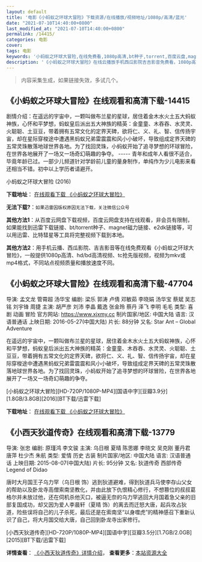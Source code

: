 ```yaml
---
layout: default
title: '电影《小蚂蚁之环球大冒险》下载资源/在线播放/视频地址/1080p/高清/蓝光'
date: "2021-07-10T14:40:00+0800"
last_modified_at: "2021-07-10T14:40:00+0800"
permalink: /14415/
categories: 电影
cover:
tags: 电影
keywords: '小蚂蚁之环球大冒险,在线免费看,1080p高清,bt种子,torrent,百度云盘,magnet,磁力链,迅雷下载资源'
description: '《小蚂蚁之环球大冒险》在线云播放手机西瓜影院吉吉影音免费看，1080p高清bd/hd未删减完整版和tc抢先枪版，mkv/mp4格式，附带bt/torrent种子、magnet/磁力链、百度云盘、网盘资源迅雷下载链接'
---
```


>内容采集生成，如果链接失效，多试几个。


## 《小蚂蚁之环球大冒险》在线观看和高清下载-14415

剧情介绍：在遥远的宇宙中，一颗叫做布兰星的星球，居住着金木水火土五大蚂蚁神族，心怀和平梦想，蚂蚁皇后派出五大神族的精英：金童童、木吞吞、水灵灵、火聪聪、土豆豆，带着拥有五常文化的定界天碑，欲将仁、义、礼、智、信传扬宇宙，却在星际穿梭途中遭遇黑蚂蚁兄弟雷震震和风小小破坏，导致组成定界天碑的五常灵珠散落地球世界各地。为了找回灵珠，小蚂蚁开始了追寻梦想的环球冒险，在世界各地展开了一场又一场奇幻萌趣的争夺。 ----- 青年和成年人看很不适合，毕竟年龄已过。一部少儿频道针对学龄前儿童的量身制作，单纯作为少儿电影来看还相当不错。初中以上学历者请避开。


小蚂蚁之环球大冒险 (2016)

**下载地址**： [在线观看下载 《小蚂蚁之环球大冒险》](https://www.btbtdy.me/btdy/dy5245.html) 


**无法下载?**：`如果迅雷因版权原因无法下载，关注微信公众号 `

**其他方法1**：从百度云网盘下载视频，百度云网盘支持在线观看，非会员有限制，如果能找到迅雷下载链接、bt/torrent种子、magnet磁力链接、e2dk链接等，可以用迅雷、比特彗星等工具将完整视频下载到本地。

**其他方法2**：用手机云播、西瓜影院、吉吉影音等在线免费观看《小蚂蚁之环球大冒险》，一般提供1080p高清、hd/bd高清视频、tc抢先版视频，视频为mkv或mp4格式，不同站点视频质量和播放速度不同。


## 《小蚂蚁之环球大冒险》在线观看和高清下载-47704

导演: 孟文龙 管霄超 汤华宝 编剧: 梁乐 郭涛 卢倩 邓敏茹 李晓娟 汤华宝 蔡斌 吴志铭 刘宇锋 周捷 主演: 胡严彦 刘沛 李晶 戴逸 张金玲 蔡丹 泽飞 李明 毛毛 类型: 喜剧 动画 冒险 官方网站: https://www.xjxmy.cc 制片国家/地区: 中国大陆 语言: 汉语普通话 上映日期: 2016-05-27(中国大陆) 片长: 88分钟 又名: Star Ant – Global Adventure

在遥远的宇宙中，一颗叫做布兰星的星球，居住着金木水火土五大蚂蚁神族，心怀和平梦想，蚂蚁皇后派出五大神族的精英：金童童、木吞吞、水灵灵、火聪聪、土豆豆，带着拥有五常文化的定界天碑，欲将仁、义、礼、智、信传扬宇宙，却在星际穿梭途中遭遇黑蚂蚁兄弟雷震震和风小小破坏，导致组成定界天碑的五常灵珠散落地球世界各地。为了找回灵珠，小蚂蚁开始了追寻梦想的环球冒险，在世界各地展开了一场又一场奇幻萌趣的争夺。


[小蚂蚁之环球大冒险][HD-720P/1080P-MP4][国语中字][豆瓣3.9分][1.8GB/3.8GB][2016][BT下载/迅雷下载]

**下载地址**： [在线观看下载 《小蚂蚁之环球大冒险》](https://www.btdx8.com/torrent/star_ant_global_adventure_2016.html) 


## 《小西天狄道传奇》在线观看和高清下载-13779

导演: 张忠 编剧: 原瑾鸿 李文骏 主演: 乌日根 夏晴 陈思娜 李晓文 吴克刚 董丹君 唐萍 杜少杰 朱航 类型: 爱情 历史 古装 制片国家/地区: 中国大陆 语言: 汉语普通话 上映日期: 2015-08-07(中国大陆) 片长: 95分钟 又名: 狄道传奇 西部传奇 Legend of Didao

唐时大月国王子乌力罕（乌日根 饰）逃到狄道避难，得到狄道兵马使李存山父女的帮助以及卧龙寺高僧索南坚教化，并由此放下仇恨精心修行，不想篡位的叔叔葛格尔并未放过他，还在伺机杀他灭口，被逼无奈的乌力罕逃回大月国着急父亲的旧部复国成功，却又因为爱人李晨轩（夏晴 饰）的离去而迁怒大唐，起兵攻占狄道，险些误将自己的儿子杀死，最后还是在索南坚“以身噬虎”的精神感召下重新认识了自己，将大月国交给大唐，自己回到卧龙寺出家修行。


[小西天狄道传奇][HD-720P/1080P-MP4][国语中字][豆瓣3.5分][1.7GB/2.0GB][2015][BT下载/迅雷下载]

**详情查看**： [《小西天狄道传奇》详情介绍](/movie/13779/)， **查看更多**：[本站资源大全](/movie/t/all/)


